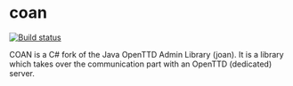 # coan
[![Build status](https://ci.appveyor.com/api/projects/status/ylsjko6ne4hqbwe5/branch/master?svg=true)](https://ci.appveyor.com/project/matt40k/coan/branch/master)

COAN is a C# fork of the Java OpenTTD Admin Library (joan). It is a library which takes over the communication part with an OpenTTD (dedicated) server.
